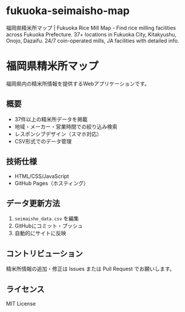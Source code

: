 # fukuoka-seimaisho-map
福岡県精米所マップ | Fukuoka Rice Mill Map - Find rice milling facilities across Fukuoka Prefecture. 37+ locations in Fukuoka City, Kitakyushu, Onojo, Dazaifu. 24/7 coin-operated mills, JA facilities with detailed info.


# 福岡県精米所マップ

福岡県内の精米所情報を提供するWebアプリケーションです。

## 概要
- 37件以上の精米所データを掲載
- 地域・メーカー・営業時間での絞り込み検索
- レスポンシブデザイン（スマホ対応）
- CSV形式でのデータ管理

## 技術仕様
- HTML/CSS/JavaScript
- GitHub Pages（ホスティング）

## データ更新方法
1. `seimaisho_data.csv` を編集
2. GitHubにコミット・プッシュ
3. 自動的にサイトに反映

## コントリビューション
精米所情報の追加・修正は Issues または Pull Request でお願いします。

## ライセンス
MIT License
